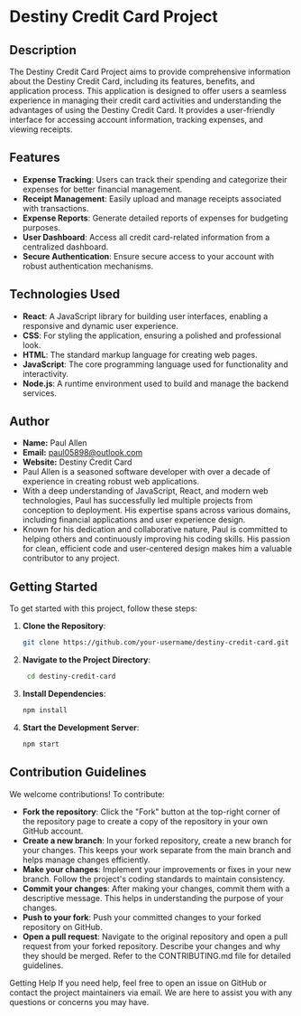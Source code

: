 # Destiny Credit Card Project

## Description

The Destiny Credit Card Project aims to provide comprehensive information about the Destiny Credit Card, including its features, benefits, and application process. 
This application is designed to offer users a seamless experience in managing their credit card activities and understanding the advantages of using the Destiny Credit Card.
It provides a user-friendly interface for accessing account information, tracking expenses, and viewing receipts.

## Features

- **Expense Tracking**: Users can track their spending and categorize their expenses for better financial management.
- **Receipt Management**: Easily upload and manage receipts associated with transactions.
- **Expense Reports**: Generate detailed reports of expenses for budgeting purposes.
- **User Dashboard**: Access all credit card-related information from a centralized dashboard.
- **Secure Authentication**: Ensure secure access to your account with robust authentication mechanisms.

## Technologies Used

- **React**: A JavaScript library for building user interfaces, enabling a responsive and dynamic user experience.
- **CSS**: For styling the application, ensuring a polished and professional look.
- **HTML**: The standard markup language for creating web pages.
- **JavaScript**: The core programming language used for functionality and interactivity.
- **Node.js**: A runtime environment used to build and manage the backend services.

## Author

- **Name:** Paul Allen
- **Email:** paul05898@outlook.com
- **Website:** Destiny Credit Card
- Paul Allen is a seasoned software developer with over a decade of experience in creating robust web applications.
- With a deep understanding of JavaScript, React, and modern web technologies, Paul has successfully led multiple projects from conception to deployment. His expertise spans across various domains, including financial applications and user experience design.
- Known for his dedication and collaborative nature, Paul is committed to helping others and continuously improving his coding skills. His passion for clean, efficient code and user-centered design makes him a valuable contributor to any project.

## Getting Started

To get started with this project, follow these steps:

1. **Clone the Repository**: 
   ```bash
   git clone https://github.com/your-username/destiny-credit-card.git
2. **Navigate to the Project Directory**:
   ```bash
    cd destiny-credit-card
3. **Install Dependencies**:
   ```bash
   npm install
4. **Start the Development Server**:
   ```bash
   npm start

## Contribution Guidelines
We welcome contributions! To contribute:

- **Fork the repository**: Click the "Fork" button at the top-right corner of the repository page to create a copy of the repository in your own GitHub account.
- **Create a new branch**: In your forked repository, create a new branch for your changes. This keeps your work separate from the main branch and helps manage changes efficiently.
- **Make your changes**: Implement your improvements or fixes in your new branch. Follow the project's coding standards to maintain consistency.
- **Commit your changes**: After making your changes, commit them with a descriptive message. This helps in understanding the purpose of your changes.
- **Push to your fork**: Push your committed changes to your forked repository on GitHub.
- **Open a pull request**: Navigate to the original repository and open a pull request from your forked repository. Describe your changes and why they should be merged.
Refer to the CONTRIBUTING.md file for detailed guidelines.

Getting Help
If you need help, feel free to open an issue on GitHub or contact the project maintainers via email. We are here to assist you with any questions or concerns you may have.

